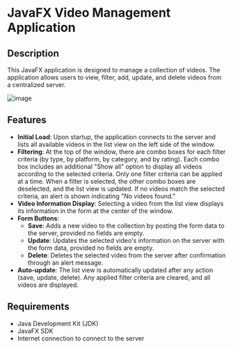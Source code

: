 # JavaFX Video Management Application

## Description

This JavaFX application is designed to manage a collection of videos. The application allows users to view, filter, add, update, and delete videos from a centralized server.

![image](https://github.com/Poganutrox/MY_PLAN_TV/assets/63597815/12cd8d48-f831-47d9-99ed-4895ae66bfbd)

## Features

- **Initial Load**: Upon startup, the application connects to the server and lists all available videos in the list view on the left side of the window.
- **Filtering**: At the top of the window, there are combo boxes for each filter criteria (by type, by platform, by category, and by rating). Each combo box includes an additional "Show all" option to display all videos according to the selected criteria. Only one filter criteria can be applied at a time. When a filter is selected, the other combo boxes are deselected, and the list view is updated. If no videos match the selected criteria, an alert is shown indicating "No videos found."
- **Video Information Display**: Selecting a video from the list view displays its information in the form at the center of the window.
- **Form Buttons**:
  - **Save**: Adds a new video to the collection by posting the form data to the server, provided no fields are empty.
  - **Update**: Updates the selected video's information on the server with the form data, provided no fields are empty.
  - **Delete**: Deletes the selected video from the server after confirmation through an alert message.
- **Auto-update**: The list view is automatically updated after any action (save, update, delete). Any applied filter criteria are cleared, and all videos are displayed.

## Requirements

- Java Development Kit (JDK)
- JavaFX SDK
- Internet connection to connect to the server
